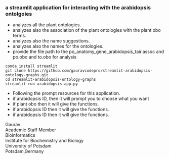 ### a streamlit application for interacting with the arabidopsis ontolgoies

- analyzes all the plant ontologies.
- analyzes also the association of the plant ontologies with the plant obo terms.
- analyzes also the name suggestions.
- analyzes also the names for the ontologies.
- provide the file path to the po_anatomy_gene_arabidopsis_tair.assoc and po.obo and to.obo for analysis
```
conda install streamlit
git clone https://github.com/gauravcodepro/streamlit-arabidopsis-ontology-graphs.git
cd streamlit-arabidopsis-ontology-graphs
streamlit run arabidopsis-app.py
```
- Following the prompt resources for this application.
- if arabidopsis ID, then it will prompt you to choose what you want
- if plant obo then it will give the functions.
- if arabidopsis ID then it will give the functions.
- if arabidopsis ID then it will give the functions.

Gaurav \
Academic Staff Member \
Bioinformatics \
Institute for Biochemistry and Biology \
University of Potsdam \
Potsdam,Germany



